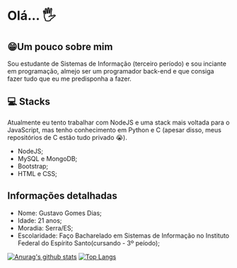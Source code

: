 # Olá... 🖐
## 😁Um pouco sobre mim
Sou estudante de Sistemas de Informação (terceiro período) e sou inciante em programação, almejo ser um programador back-end e que consiga fazer tudo que eu me predisponha a fazer.

## 💻 Stacks
Atualmente eu tento trabalhar com NodeJS e uma stack mais voltada para o JavaScript, mas tenho conhecimento em Python e C (apesar disso, meus repositórios de C estão tudo privado 😭).

* NodeJS;
* MySQL e MongoDB;
* Bootstrap;
* HTML e CSS;

## Informações detalhadas
* Nome: Gustavo Gomes Dias;
* Idade: 21 anos;
* Moradia: Serra/ES;
* Escolaridade: Faço Bacharelado em Sistemas de Informação no Instituto Federal do Espírito Santo(cursando - 3º peíodo);
  
[![Anurag's github stats](https://github-readme-stats.vercel.app/api?username=GustavoGomesDias&theme=tokyonight)](https://github.com/anuraghazra/github-readme-stats)  [![Top Langs](https://github-readme-stats.vercel.app/api/top-langs/?username=GustavoGomesDias&theme=tokyonight&layout=compact)](https://github.com/anuraghazra/github-readme-stats)
